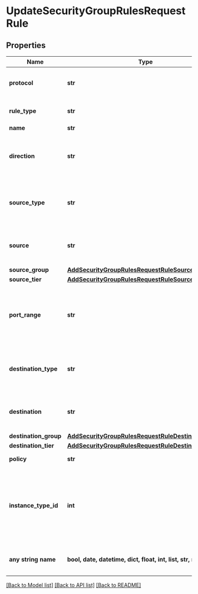 # UpdateSecurityGroupRulesRequestRule


## Properties
Name | Type | Description | Notes
------------ | ------------- | ------------- | -------------
**protocol** | **str** | Either tcp, udp, icmp. Required if customRule is true, otherwise, ignored. | 
**rule_type** | **str** | Either &#x60;customRule&#x60; or an &#x60;instance type&#x60; code. | defaults to "customRule"
**name** | **str** | A name for the rule | [optional] 
**direction** | **str** | Either &#x60;ingress&#x60; or &#x60;egress&#x60; | [optional]  if omitted the server will use the default value of "ingress"
**source_type** | **str** | Either &#x60;cidr&#x60;, &#x60;group&#x60;, &#x60;tier&#x60;, &#x60;all&#x60;. | [optional]  if omitted the server will use the default value of "cidr"
**source** | **str** | CIDR representing the source IP(s) which should receive access. Required for &#x60;sourceType&#x60;&#x3D;cidr | [optional] 
**source_group** | [**AddSecurityGroupRulesRequestRuleSourceGroup**](AddSecurityGroupRulesRequestRuleSourceGroup.md) |  | [optional] 
**source_tier** | [**AddSecurityGroupRulesRequestRuleSourceTier**](AddSecurityGroupRulesRequestRuleSourceTier.md) |  | [optional] 
**port_range** | **str** | Either a single value (i.e. 55) or a port range (i.e. 1-65535) for which to open access to the source. Required if customRule is true, otherwise, ignored.  | [optional] 
**destination_type** | **str** | Either cidr, group, tier, instance. | [optional]  if omitted the server will use the default value of "cidr"
**destination** | **str** | CIDR representing the destination IP(s) which should receive access. Required for &#x60;destinationType&#x60;&#x3D;cidr. | [optional] 
**destination_group** | [**AddSecurityGroupRulesRequestRuleDestinationGroup**](AddSecurityGroupRulesRequestRuleDestinationGroup.md) |  | [optional] 
**destination_tier** | [**AddSecurityGroupRulesRequestRuleDestinationTier**](AddSecurityGroupRulesRequestRuleDestinationTier.md) |  | [optional] 
**policy** | **str** | Either &#x60;accept&#x60; or &#x60;deny&#x60;. | [optional] 
**instance_type_id** | **int** | The id of an Instance Type. If specified, the source CIDR will have access to all ports exposed by the particular instance in the cloud, app, or instance. Required if customRule is false, otherwise ignored.  | [optional] 
**any string name** | **bool, date, datetime, dict, float, int, list, str, none_type** | any string name can be used but the value must be the correct type | [optional]

[[Back to Model list]](../README.md#documentation-for-models) [[Back to API list]](../README.md#documentation-for-api-endpoints) [[Back to README]](../README.md)


